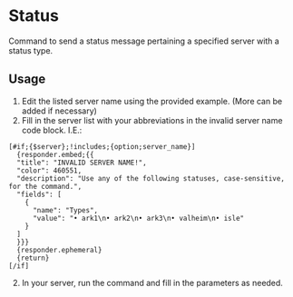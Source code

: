 # Status

Command to send a status message pertaining a specified server with a status type.

## Usage

1) Edit the listed server name using the provided example. (More can be added if necessary)
2) Fill in the server list with your abbreviations in the invalid server name code block. I.E.:
```
[#if;{$server};!includes;{option;server_name}]
  {responder.embed;{{
  "title": "INVALID SERVER NAME!",
  "color": 460551,
  "description": "Use any of the following statuses, case-sensitive, for the command.",
  "fields": [
    {
      "name": "Types",
      "value": "• ark1\n• ark2\n• ark3\n• valheim\n• isle"
    }
  ]
  }}}
  {responder.ephemeral}
  {return}
[/if]
```
2) In your server, run the command and fill in the parameters as needed.